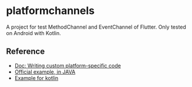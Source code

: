 # platformchannels

A project for test MethodChannel and EventChannel of Flutter.
Only tested on Android with Kotlin.

## Reference

- [Doc: Writing custom platform-specific code](https://flutter.dev/docs/development/platform-integration/platform-channels?tab=android-channel-kotlin-tab)
- [Official example, in JAVA](https://github.com/flutter/flutter/tree/master/examples/platform_channel)
- [Example for kotlin](https://github.com/simplehych/ChannelFlutterAndroid)
